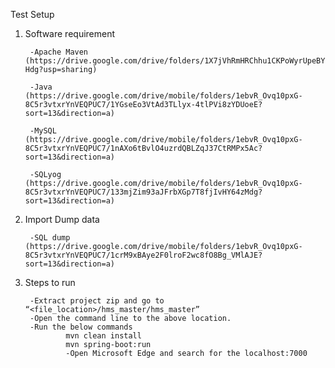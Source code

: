 Test Setup

1. Software requirement

        -Apache Maven (https://drive.google.com/drive/folders/1X7jVhRmHRChhu1CKPoWyrUpeBYya-Hdg?usp=sharing)

        -Java (https://drive.google.com/drive/mobile/folders/1ebvR_Ovq10pxG-8C5r3vtxrYnVEQPUC7/1YGseEo3VtAd3TLlyx-4tlPVi8zYDUoeE?sort=13&direction=a)

        -MySQL (https://drive.google.com/drive/mobile/folders/1ebvR_Ovq10pxG-8C5r3vtxrYnVEQPUC7/1nAXo6tBvlO4uzrdQBLZqJ37CtRMPx5Ac?sort=13&direction=a)

        -SQLyog (https://drive.google.com/drive/mobile/folders/1ebvR_Ovq10pxG-8C5r3vtxrYnVEQPUC7/133mjZim93aJFrbXGp7T8fjIvHY64zMdg?sort=13&direction=a)

2. Import Dump data

        -SQL dump (https://drive.google.com/drive/mobile/folders/1ebvR_Ovq10pxG-8C5r3vtxrYnVEQPUC7/1crM9xBAye2F0lroF2wc8fO8Bg_VMlAJE?sort=13&direction=a)

3. Steps to run

        -Extract project zip and go to “<file_location>/hms_master/hms_master”
        -Open the command line to the above location.
        -Run the below commands
                mvn clean install
                mvn spring-boot:run
                -Open Microsoft Edge and search for the localhost:7000
